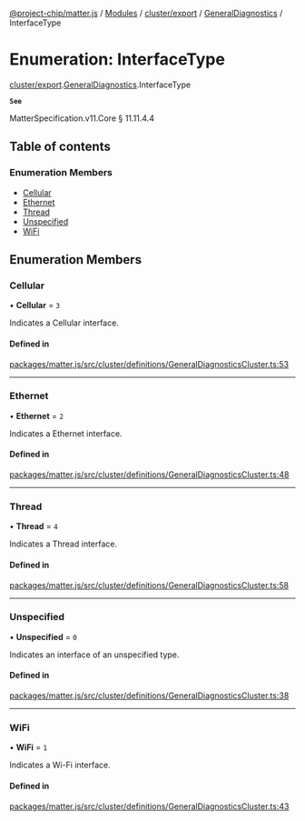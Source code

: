 [@project-chip/matter.js](../README.md) / [Modules](../modules.md) / [cluster/export](../modules/cluster_export.md) / [GeneralDiagnostics](../modules/cluster_export.GeneralDiagnostics.md) / InterfaceType

# Enumeration: InterfaceType

[cluster/export](../modules/cluster_export.md).[GeneralDiagnostics](../modules/cluster_export.GeneralDiagnostics.md).InterfaceType

**`See`**

MatterSpecification.v11.Core § 11.11.4.4

## Table of contents

### Enumeration Members

- [Cellular](cluster_export.GeneralDiagnostics.InterfaceType.md#cellular)
- [Ethernet](cluster_export.GeneralDiagnostics.InterfaceType.md#ethernet)
- [Thread](cluster_export.GeneralDiagnostics.InterfaceType.md#thread)
- [Unspecified](cluster_export.GeneralDiagnostics.InterfaceType.md#unspecified)
- [WiFi](cluster_export.GeneralDiagnostics.InterfaceType.md#wifi)

## Enumeration Members

### Cellular

• **Cellular** = ``3``

Indicates a Cellular interface.

#### Defined in

[packages/matter.js/src/cluster/definitions/GeneralDiagnosticsCluster.ts:53](https://github.com/project-chip/matter.js/blob/c0d55745d5279e16fdfaa7d2c564daa31e19c627/packages/matter.js/src/cluster/definitions/GeneralDiagnosticsCluster.ts#L53)

___

### Ethernet

• **Ethernet** = ``2``

Indicates a Ethernet interface.

#### Defined in

[packages/matter.js/src/cluster/definitions/GeneralDiagnosticsCluster.ts:48](https://github.com/project-chip/matter.js/blob/c0d55745d5279e16fdfaa7d2c564daa31e19c627/packages/matter.js/src/cluster/definitions/GeneralDiagnosticsCluster.ts#L48)

___

### Thread

• **Thread** = ``4``

Indicates a Thread interface.

#### Defined in

[packages/matter.js/src/cluster/definitions/GeneralDiagnosticsCluster.ts:58](https://github.com/project-chip/matter.js/blob/c0d55745d5279e16fdfaa7d2c564daa31e19c627/packages/matter.js/src/cluster/definitions/GeneralDiagnosticsCluster.ts#L58)

___

### Unspecified

• **Unspecified** = ``0``

Indicates an interface of an unspecified type.

#### Defined in

[packages/matter.js/src/cluster/definitions/GeneralDiagnosticsCluster.ts:38](https://github.com/project-chip/matter.js/blob/c0d55745d5279e16fdfaa7d2c564daa31e19c627/packages/matter.js/src/cluster/definitions/GeneralDiagnosticsCluster.ts#L38)

___

### WiFi

• **WiFi** = ``1``

Indicates a Wi-Fi interface.

#### Defined in

[packages/matter.js/src/cluster/definitions/GeneralDiagnosticsCluster.ts:43](https://github.com/project-chip/matter.js/blob/c0d55745d5279e16fdfaa7d2c564daa31e19c627/packages/matter.js/src/cluster/definitions/GeneralDiagnosticsCluster.ts#L43)
